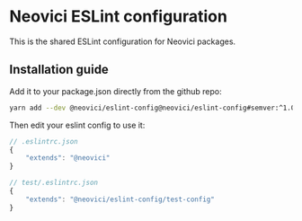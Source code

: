 # Neovici ESLint configuration

This is the shared ESLint configuration for Neovici packages.

## Installation guide

Add it to your package.json directly from the github repo:

```sh
yarn add --dev @neovici/eslint-config@neovici/eslint-config#semver:^1.0.0
```

Then edit your eslint config to use it:

```js
// .eslintrc.json
{
	"extends": "@neovici"
}
```

```js
// test/.eslintrc.json
{
	"extends": "@neovici/eslint-config/test-config"
}
```
